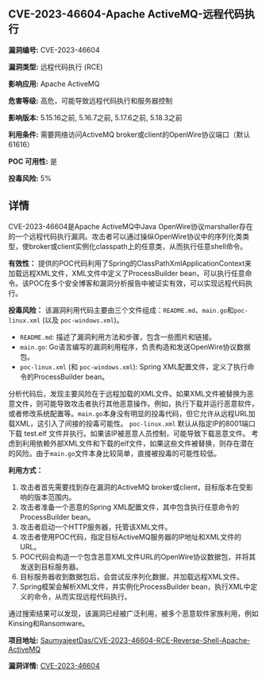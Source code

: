 ## CVE-2023-46604-Apache ActiveMQ-远程代码执行

**漏洞编号:** CVE-2023-46604

**漏洞类型:** 远程代码执行 (RCE)

**影响应用:** Apache ActiveMQ

**危害等级:** 高危，可能导致远程代码执行和服务器控制

**影响版本:** 5.15.16之前, 5.16.7之前, 5.17.6之前, 5.18.3之前

**利用条件:** 需要网络访问ActiveMQ broker或client的OpenWire协议端口（默认61616）

**POC 可用性:** 是

**投毒风险:** 5%

## 详情

CVE-2023-46604是Apache ActiveMQ中Java OpenWire协议marshaller存在的一个远程代码执行漏洞。攻击者可以通过操纵OpenWire协议中的序列化类类型，使broker或client实例化classpath上的任意类，从而执行任意shell命令。

**有效性：**
提供的POC代码利用了Spring的ClassPathXmlApplicationContext来加载远程XML文件，XML文件中定义了ProcessBuilder bean，可以执行任意命令。该POC在多个安全博客和漏洞分析报告中被证实有效，可以实现远程代码执行。

**投毒风险：**
该漏洞利用代码主要由三个文件组成：`README.md`、`main.go`和`poc-linux.xml` (以及 `poc-windows.xml`)。
*   `README.md`: 描述了漏洞利用方法和步骤，包含一些图片和链接。
*   `main.go`: Go语言编写的漏洞利用程序，负责构造和发送OpenWire协议数据包。
*   `poc-linux.xml` (和 `poc-windows.xml`): Spring XML配置文件，定义了执行命令的ProcessBuilder bean。

分析代码后，发现主要风险在于远程加载的XML文件。如果XML文件被替换为恶意文件，则可能导致攻击者执行其他恶意操作。例如，执行下载并运行恶意软件，或者修改系统配置等。`main.go`本身没有明显的投毒代码，但它允许从远程URL加载XML，这引入了间接的投毒可能性。 `poc-linux.xml` 默认从指定IP的8001端口下载 test.elf 文件并执行。如果该IP被恶意人员控制，可能导致下载恶意文件。
考虑到利用依赖外部XML文件和下载的elf文件，如果这些文件被替换，则存在潜在的风险。由于`main.go`文件本身比较简单，直接被投毒的可能性较低。

**利用方式：**
1.  攻击者首先需要找到存在漏洞的ActiveMQ broker或client，目标版本在受影响的版本范围内。
2.  攻击者准备一个恶意的Spring XML配置文件，其中包含执行任意命令的ProcessBuilder bean。
3.  攻击者启动一个HTTP服务器，托管该XML文件。
4.  攻击者使用POC代码，指定目标ActiveMQ服务器的IP地址和XML文件的URL。
5.  POC代码会构造一个包含恶意XML文件URL的OpenWire协议数据包，并将其发送到目标服务器。
6.  目标服务器收到数据包后，会尝试反序列化数据，并加载远程XML文件。
7.  Spring框架会解析XML文件，并实例化ProcessBuilder bean，执行XML中定义的命令，从而实现远程代码执行。

通过搜索结果可以发现，该漏洞已经被广泛利用，被多个恶意软件家族利用，例如Kinsing和Ransomware。

**项目地址:** [SaumyajeetDas/CVE-2023-46604-RCE-Reverse-Shell-Apache-ActiveMQ](https://github.com/SaumyajeetDas/CVE-2023-46604-RCE-Reverse-Shell-Apache-ActiveMQ)

**漏洞详情:** [CVE-2023-46604](https://nvd.nist.gov/vuln/detail/CVE-2023-46604)